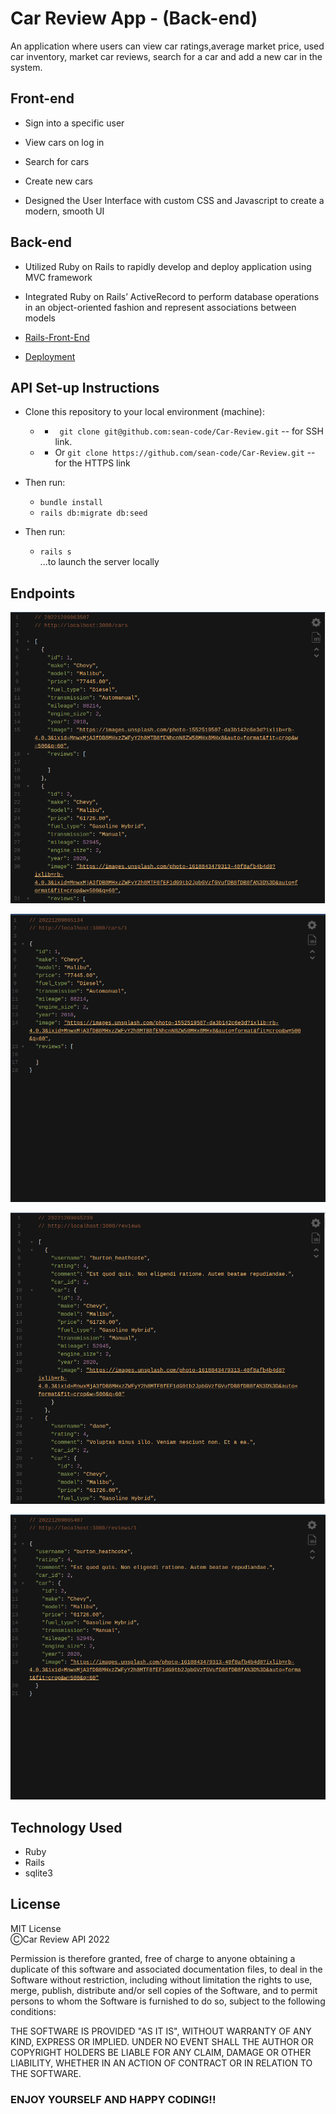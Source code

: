 # Car Review App - (Back-end)

An application where users can view car ratings,average market price, used car inventory, market car reviews, search for a car and add a new car in the system.

## Front-end

- Sign into a specific user
- View cars on log in
- Search for cars
- Create new cars

- Designed the User Interface with custom CSS and Javascript to create a modern, smooth UI

## Back-end
- Utilized Ruby on Rails to rapidly develop and deploy application using MVC framework

- Integrated Ruby on Rails’ ActiveRecord to perform database operations in an object-oriented fashion and represent associations between models

- [Rails-Front-End](https://github.com/sean-code/Client-Car-Review-App)

- [Deployment](https://sean-code.github.io/Client-Car-Review-App/)


## API Set-up Instructions
- Clone this repository to your local environment (machine):
    * - ` git clone git@github.com:sean-code/Car-Review.git` -- for SSH link.
    * - Or `git clone https://github.com/sean-code/Car-Review.git` -- for the HTTPS link
- Then run:
    * `bundle install`
    * `rails db:migrate db:seed`

- Then run:
    * `rails s` \
    ...to launch the server locally


## Endpoints
![AllCars](/imgs/Endpointbc1.png)


![OneCar](/imgs/EndpointCars1.png)


![AllReviews](/imgs/EndpointReviews.png)


![AllReviews](/imgs/EndPointReviews1.png)



## Technology Used
* Ruby
* Rails
* sqlite3

## License
MIT License\
ⒸCar Review API 2022

Permission is therefore granted, free of charge to anyone obtaining a duplicate
of this software and associated documentation files, to deal in the Software without restriction, including without limitation the rights to use, merge, publish, distribute and/or sell copies of the Software, and to permit persons to whom the Software is furnished to do so, subject to the following conditions:

THE SOFTWARE IS PROVIDED "AS IT IS", WITHOUT WARRANTY OF ANY KIND, EXPRESS OR
IMPLIED. UNDER NO EVENT SHALL THE
AUTHOR OR COPYRIGHT HOLDERS BE LIABLE FOR ANY CLAIM, DAMAGE OR OTHER
LIABILITY, WHETHER IN AN ACTION OF CONTRACT OR IN RELATION TO THE SOFTWARE.


### ENJOY YOURSELF AND HAPPY CODING!!





